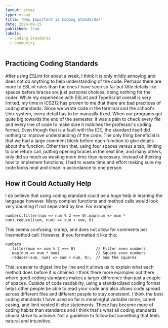 ```yaml
---
layout: essay
type: essay
title: "How Important is Coding Standards?"
date: 2024-09-25
published: true
labels:
  - Coding Standards
  - Community
---
```


## Practicing Coding Standards
After using ESLint for about a week, I think it is only mildly annoying and does not do anything to help understanding of the code. Perhaps there are more to ESLint rules than the ones I have seen so far but little details like spaces before braces are just personal choices, doing nothing for the coder. While my experience with ESLint and TypeScript overall is very limited, my time in ICS212 has proven to me that there are bad practices of coding standards. Since we wrote code in the terminal and the school's Unix system, every detail has to be manually fixed. When our programs got quite big towards the end of the semester, it was a pain to check every file and every line of code to make sure it matches the professor's coding format. Even though that is a fault with the IDE, the standard itself did nothing to improve understanding of the code. The only thing beneficial is that we had a large comment block before each function to give details about the function. Other than that, using four spaces versus a tab, limiting to one return call, putting opening braces in the next line, and many others, only did so much as wasting more time than necessary. Instead of thinking how to implement functions, I had to waste time and effort making sure my code looks neat and clean in accordance to one person.

## How it Could Actually Help
I do believe that using coding standard could be a huge help in learning the langauge however. Many complex functions and method calls would look very daunting if not seperated by line. For example: 
```
numbers.filter(num => num % 2 === 0).map(num => num * num).reduce((sum, num) => sum + num, 0)
```

This seems confusing, cramp, and does not allow for comments per line/method call. However, if you formatted it like this:
```
numbers
  .filter(num => num % 2 === 0)         // Filter even numbers
  .map(num => num * num)                // Square even numbers
  .reduce((sum, num) => sum + num, 0);  // Sum the squares
```

This is easier to digest line by line and it allows us to explain what each method does before it is chained. I think there more examples out there where good coding standards makes a larger difference than just a couple of spaces. Outside of code readabilty, using a standardized coding format helps other people be able to read your code and also allows code spread across different files and different people to stay consistent. I think the best coding standards I have used so far is meaningful variable name, camel casing, and limit nested if-else statements. These has become more of coding habits than standards and I think that's what all coding standards should strive to achieve. Not a guideline to follow but something that feels natural and intuinitive.
